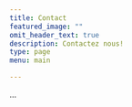 ```yaml
---
title: Contact
featured_image: ""
omit_header_text: true
description: Contactez nous!
type: page
menu: main

---
```


...